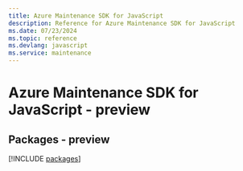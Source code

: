 ```yaml
---
title: Azure Maintenance SDK for JavaScript
description: Reference for Azure Maintenance SDK for JavaScript
ms.date: 07/23/2024
ms.topic: reference
ms.devlang: javascript
ms.service: maintenance
---
```

# Azure Maintenance SDK for JavaScript - preview
## Packages - preview
[!INCLUDE [packages](maintenance-index.md)]